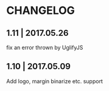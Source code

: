 # CHANGELOG
## 1.11 | 2017.05.26
fix an error thrown by UglifyJS

## 1.10 | 2017.05.09
Add logo, margin binarize etc. support